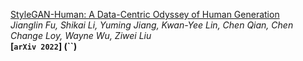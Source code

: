 

[StyleGAN-Human: A Data-Centric Odyssey of Human Generation](https://arxiv.org/abs/2204.11823)  
*Jianglin Fu, Shikai Li, Yuming Jiang, Kwan-Yee Lin, Chen Qian, Chen Change Loy, Wayne Wu, Ziwei Liu*  
**[`arXiv 2022`] (``)** 